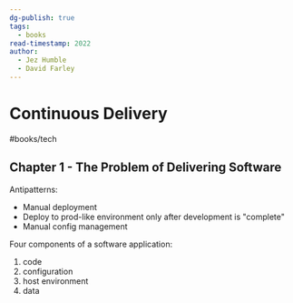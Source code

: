 ```yaml
---
dg-publish: true
tags:
  - books
read-timestamp: 2022
author:
  - Jez Humble
  - David Farley
---
```


# Continuous Delivery

#books/tech 

## Chapter 1 - The Problem of Delivering Software

Antipatterns:

- Manual deployment
- Deploy to prod-like environment only after development is "complete"
- Manual config management


Four components of a software application:

1. code
2. configuration
3. host environment
4. data


